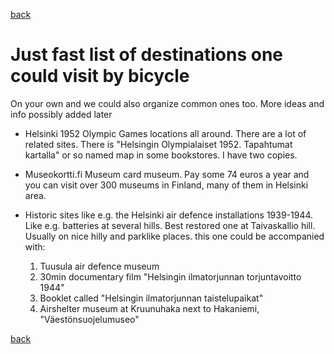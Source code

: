 [back](README.md)
# Just fast list of destinations one could visit by bicycle

On your own and we could also organize common ones too. More ideas and info possibly added later

* Helsinki 1952 Olympic Games locations all around. There are a lot of related sites. There is "Helsingin Olympialaiset 1952. Tapahtumat kartalla" or so named map in some bookstores. I have two copies.

* Museokortti.fi Museum card museum. Pay some 74 euros a year and you can visit over 300 museums in Finland, many of them in Helsinki area.

* Historic sites like e.g. the Helsinki air defence installations 1939-1944. Like e.g. batteries at several hills. Best restored one at Taivaskallio hill. Usually on nice hilly and parklike places. this one could be accompanied with: 

    1. Tuusula air defence museum
    1. 30min documentary film "Helsingin ilmatorjunnan torjuntavoitto 1944"
    1. Booklet called "Helsingin ilmatorjunnan taistelupaikat" 
    1. Airshelter museum at Kruunuhaka next to Hakaniemi, "Väestönsuojelumuseo" 


[back](README.md)